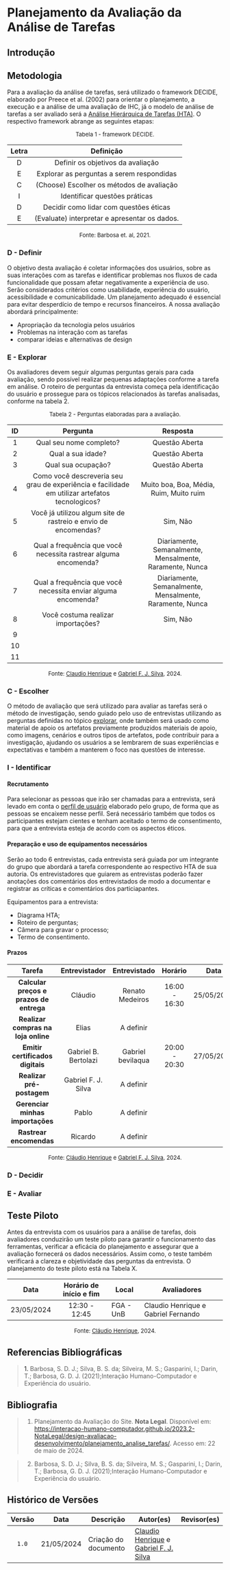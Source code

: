 # Planejamento da Avaliação da Análise de Tarefas

## Introdução


## Metodologia

Para a avaliação da análise de tarefas, será utilizado o framework DECIDE, elaborado por Preece et al. (2002) para orientar o planejamento, a execução e a análise de uma avaliação de IHC, já o modelo de análise de tarefas a ser avaliado será a [Análise Hierárquica de Tarefas (HTA)](https://interacao-humano-computador.github.io/2024.1-Correios/analise_de_requisitos/analise_tarefas/hta/). O respectivo framework abrange as seguintes etapas:

<font size="2"><p style="text-align: center">Tabela 1 - framework DECIDE.</p></font>

<center>

| Letra | Definição |
|:----: |:----: |
| D | Definir os objetivos da avaliação |
| E | Explorar as perguntas a serem respondidas |
| C | (Choose) Escolher os métodos de avaliação |
| I | Identificar questões práticas |
| D | Decidir como lidar com questões éticas |
| E | (Evaluate)  interpretar e apresentar os dados. |

</center>

<font size="2"><p style="text-align: center">Fonte: Barbosa et. al, 2021.</p></font>

### D - Definir

O objetivo desta avaliação é coletar informações dos usuários, sobre as suas interações com as tarefas e identificar problemas nos fluxos de cada funcionalidade que possam afetar negativamente a experiência de uso. Serão considerados critérios como usabilidade, experiência do usuário, acessibilidade e comunicabilidade. Um planejamento adequado é essencial para evitar desperdício de tempo e recursos financeiros. A nossa avaliação abordará principalmente:

- Apropriação da tecnologia pelos usuários
- Problemas na interação com as tarefas
- comparar ideias e alternativas de design

### E - Explorar

Os avaliadores devem seguir algumas perguntas gerais para cada avaliação, sendo possível realizar pequenas adaptações conforme a tarefa em análise. O roteiro de perguntas da entrevista começa pela identificação do usuário e prossegue para os tópicos relacionados às tarefas analisadas, conforme na tabela 2.

<font size="2"><p style="text-align: center">Tabela 2 - Perguntas elaboradas para a avaliação.</p></font>

<center>

| ID | Pergunta | Resposta |
|:---:|:---:|:----:|
| 1 | Qual seu nome completo? |Questão Aberta|
|2 |  Qual a sua idade? | Questão Aberta  |  
|3 | Qual sua ocupação?	  | Questão Aberta  |  
|4 | Como você descreveria seu grau de experiência e facilidade em utilizar artefatos tecnologicos? | Muito boa, Boa, Média, Ruim, Muito ruim  |  
|5 | Você já utilizou algum site de rastreio e envio de encomendas? | Sim, Não  |  
|6 | Qual a frequência que você necessita rastrear alguma encomenda? | Diariamente, Semanalmente, Mensalmente, Raramente, Nunca  |  
|7 |Qual a frequência que você necessita enviar alguma encomenda?  | Diariamente, Semanalmente, Mensalmente, Raramente, Nunca   |  
|8 | Você costuma realizar importações?  | Sim, Não  |  
|9 |  |   |  
|10 |  |   |  
|11 |  |   |  





</center>

<font size="2"><p style="text-align: center">Fonte: [Claudio Henrique][ClaudioGH] e [Gabriel F. J. Silva][GabrielFGH], 2024.</p></font>

### C - Escolher

O método de avaliação que será utilizado para avaliar as tarefas será o método de investigação, sendo guiado pelo uso de entrevistas utilizando as perguntas definidas no tópico [explorar](#e---explorar), onde também será usado como material de apoio os artefatos previamente produzidos
materiais de apoio, como imagens, cenários e outros tipos de artefatos, pode contribuir para a investigação,
ajudando os usuários a se lembrarem de suas experiências e expectativas e também a manterem o foco nas
questões de interesse.

### I - Identificar

#### Recrutamento

Para selecionar as pessoas que irão ser chamadas para a entrevista, será levado em conta o [perfil de usuário](../analise_de_requisitos/perfil_de_usuario/perfil_de_usuario.md) elaborado pelo grupo, de forma que as pessoas se encaixem nesse perfil. Será necessário também que todos os participantes estejam cientes e tenham aceitado o termo de consentimento, para que a entrevista esteja de acordo com os aspectos éticos.

#### Preparação e uso de equipamentos necessários

Serão ao todo 6 entrevistas, cada entrevista será guiada por um integrante do grupo que abordará a tarefa correspondente ao respectivo HTA de sua autoria. Os entrevistadores que guiarem as entrevistas poderão fazer anotações dos comentários dos entrevistados de modo a documentar e registrar as críticas e comentários dos particiapantes.

Equipamentos para a entrevista:

- Diagrama HTA;
- Roteiro de perguntas;
- Câmera para gravar o processo;
- Termo de consentimento.

#### Prazos

<center>

| Tarefa | Entrevistador | Entrevistado | Horário | Data | Local | 
| :----: | :-----------: | :----------: | :-----: |:----:| :----:| 
| **Calcular preços e prazos de entrega** | Cláudio | Renato Medeiros |16:00 - 16:30  | 25/05/2024  | Presencial | 
| **Realizar compras na loja online** | Elias | A definir |  |  | Presencial | 
| **Emitir certificados digitais** | Gabriel B. Bertolazi | Gabriel bevilaqua | 20:00 - 20:30 | 27/05/2024 | Presencial | 
| **Realizar pré-postagem** | Gabriel F. J. Silva| A definir |  |  | Presencial | 
| **Gerenciar minhas importações**| Pablo | A definir |  |  | Presencial  | 
| **Rastrear encomendas** | Ricardo | A definir |  |  | Presencial | 

<font size="2"><p style="text-align: center">Fonte: [Cláudio Henrique][ClaudioGH] e [Gabriel F. J. Silva](https://github.com/MMcLovin), 2024.</p></font>

</center>

### D - Decidir

### E - Avaliar

## Teste Piloto

Antes da entrevista com os usuários para a análise de tarefas, dois avaliadores conduzirão um teste piloto para garantir o funcionamento das ferramentas, verificar a eficácia do planejamento e assegurar que a avaliação fornecerá os dados necessários. Assim como, o teste também verificará a clareza e objetividade das perguntas da entrevista. O planejamento do teste piloto está na Tabela X.

<center>

|    Data    | Horário de início e fim | Local            |     Avaliadores    |
| :--------: | :---------------------: | ---------------- | ---------------------- |
| 23/05/2024 | 12:30 - 12:45 |FGA - UnB | Claudio Henrique e Gabriel Fernando |

</center>

<font size="2"><p style="text-align: center">Fonte: [Cláudio Henrique][ClaudioGH], 2024.</p></font>

## Referencias Bibliográficas

> <a id="ref2">1.</a> Barbosa, S. D. J.; Silva, B. S. da; Silveira, M. S.; Gasparini, I.; Darin, T.; Barbosa, G. D. J. (2021);Interação Humano-Computador e Experiência do usuário.

## Bibliografia
> 1. Planejamento da Avaliação do Site. **Nota Legal**. Disponível em: <https://interacao-humano-computador.github.io/2023.2-NotaLegal/design-avaliacao-desenvolvimento/planejamento_analise_tarefas/>. Acesso em: 22 de maio de 2024.

> 2. Barbosa, S. D. J.; Silva, B. S. da; Silveira, M. S.; Gasparini, I.; Darin, T.; Barbosa, G. D. J. (2021);Interação Humano-Computador e Experiência do usuário.


## Histórico de Versões

| Versão | Data | Descrição | Autor(es) | Revisor(es) |
| :----: | :--: | --------- | ----------- | ------ |
| `1.0`  | 21/05/2024 | Criação do documento | [Claudio Henrique][ClaudioGH] e [Gabriel F. J. Silva][GabrielFGH] | |

[ClaudioGH]: https://github.com/claudiohsc
[EliasGH]: https://github.com/EliasOliver21
[GabrielBGH]: https://github.com/Bertolazi
[GabrielFGH]: https://github.com/MMcLovin
[PabloGH]: https://github.com/pabloheika
[RicardoGH]: https://www.github.com/avmricardo